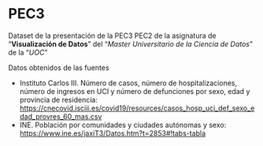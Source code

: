 # PEC3

Dataset de la presentación de la PEC3 PEC2 de la asignatura de “**Visualización de Datos**” del “_Master Universitario de la Ciencia de Datos_” de la “_UOC_”

Datos obtenidos de las fuentes

- Instituto Carlos III. Número de casos, número de hospitalizaciones, número de ingresos en UCI y número de defunciones por sexo, edad y provincia de residencia: https://cnecovid.isciii.es/covid19/resources/casos_hosp_uci_def_sexo_edad_provres_60_mas.csv
- INE. Población por comunidades y ciudades autónomas y sexo: https://www.ine.es/jaxiT3/Datos.htm?t=2853#!tabs-tabla

